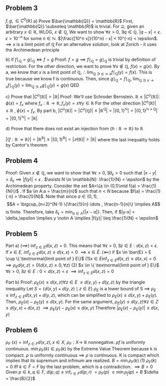 
## Problem 3
$f, g, \in C^0 (\mathbb{R})$
a) Prove $\bar{\mathbb{Q}} = \mathbb{R}$
First, $\bar{\mathbb{Q}} \subseteq \mathbb{R}$ is trivial. For $\supseteq$, given an arbitrary $x \in \mathbb{R}$, WLOG, $x \notin \mathbb{Q}$, We want to show $\forall \epsilon > 0$, $\exists q \in \mathbb{Q}$. $|q - x| < \epsilon$. $\epsilon > 10^{-n}$ for some $n \in \mathbb{N}$. $|\frac{[10^n x]}{10^n} - x| < 10^{-n} < \epsilon$.
$\implies x$ is a limit point of $\mathbb{Q}$
For an alternative solution, look at Zorich - it uses the Archimedean principle

b) if $f \mid_\mathbb{Q} = g\mid_\mathbb{Q} \iff f = g$
Proof: $f =g \implies f \mid_\mathbb{Q} = g\mid_\mathbb{Q}$ is trivial by definition of restriction. For the other direction, we want to prove $\forall x \notin \mathbb{Q}$, $f(x) = g(x)$. By a, we know that x is a limit point of $\mathbb{Q}$, $\therefore$ $\lim_{\mathbb{Q} \ni q \rightarrow x} f\mid_\mathbb{Q}(y) = f(x)$. This is true because we know f is continuous.  Then, since $g\mid_\mathbb{Q} = f\mid_\mathbb{Q}$, $\lim_{\mathbb{Q} \ni y \rightarrow x} f\mid_\mathbb{Q}(y) = \lim_{\mathbb{Q} \ni x} g\mid_\mathbb{Q} (y) = g(x)$ 
QED

c) Prove that $|C^o (\mathbb{R})| =|\mathbb{R}|$ 
Proof: We'll use Schroder Bernstein. $\mathbb{R} \leq |C^o (\mathbb{R})|$: $\phi(x) = f_x$ where $f_x: \mathbb{R} \rightarrow \mathbb{R}, f_x (y) = x \forall y \in \mathbb{R}$ 
For the other direction $|C^o (\mathbb{R})| \leq \mathbb{R}$ , $\phi(x)=f_x$. By part b, $|C^o (\mathbb{R})| =|C^o (\mathbb{Q})| \leq |\mathbb{R}^\mathbb{Q}| = |\{0,1\}^\mathbb{N}| = |\{0,1\}^{\mathbb{N} \times \mathbb{Q}}|= |\{0,1\}^\mathbb{N}| = |\mathbb{R}|$

d) Prove that there does not exist an injection from $\{h: \mathbb{R} \rightarrow \mathbb{R}\}$ to $\mathbb{R}$ 

$|\{f: \mathbb{R} \rightarrow \mathbb{R}\}| = |\mathbb{R}^\mathbb{R}| \geq |\{0,1\}^\mathbb{R}| = |\mathscr{P}(\mathbb{R})| > |\mathbb{R}|$ where the last inequality holds by Cantor's theorem


## Problem 4
Proof: Given $x\notin \mathbb{Q}$, we want to show that $\forall \epsilon > 0, \exists \delta_\epsilon > 0$ such that $|x-y| < \delta_\epsilon \implies |f(y)| < \epsilon$ . $\exists N \in \mathbb{N}: \frac{1}{N} < \epsilon$ by the Archimedean property. Consider the set $A=\{a \in (0,1)\mid f(a) > \frac{1}{N}\}$ . If $a \in A:a = \frac{m}{n}$ such that $n < N$ because $f(a) = \frac{1}{ n} > \frac{1}{N}$. Note that since $a \in (0,1)$, $$A = \bigcup_{n=2}^{N-1} \{\frac{1}{n} \dots , \frac{n-1}{n}\} \implies A$$ is finite. Therefore, take $\delta_\epsilon = \min_{a \in A} \{|x-a|\}$. Then, if $|y-x| < \delta_\epsilon \implies y \notin A \implies |f(y)| \leq \frac{1}{N} < \epsilon$ 

## Problem 5
Part a) ($\implies$) $\inf_{z \in E}d(x,z) = 0$. This means that $\forall \epsilon > 0, \exists z \in E: d(x,z) < \epsilon$. If $x \in E$, $\inf_{z \in E} d(x,z) \leq d(x,x) = 0$ $\implies x \in \bar{E}$. 
$(\impliedby)$ if $x \in \bar{E} = E \cup \{ \textnormal{limit point of } E\}$ 
$(1) x \in E \inf_{z \in E} d(x,z) \leq d(x,x) = 0$  $\implies \rho_E d(x,z) = 0 (d(x,z) \geq 0, \forall z)$ 
(2) $x \in \{ \textnormal{limit point of } E\}$ $\forall \epsilon > 0, \exists z \in E: 0 < d(x,z) < \epsilon$ $\implies \inf_{z \in E} d(x,z) = 0$

Part b) Proof: $\rho_E (x) \leq d(x,z) \forall z \in E$
$\leq d(x,y) + d(y,z)$ by the triangle inequality
Let $S=\{d(x,y) + d(y,z) \mid z \in E\}$
$\rho_E$ is a lower bound of S $\implies$ $\rho_E \leq \inf_{z \in E} d(x,y) + d(y,z)$, which can be simplified to  $\rho_E (x) \leq d(x,y) + \rho_E (y)$. Then, $\rho_E (x) - \rho_E (y) \leq d(x,y)$. For the same argument, $\rho_E(y) \leq d(y,z) \forall z\in Z$
$\leq d(y,x) + d(x,z)$
$\implies \rho_E(y) - \rho_E(x) \leq d(x,y)$
Therefore $|\rho_E(x) - \rho_E(y)| \leq d(x,y)$

## Problem 6
$\rho_F$ $(x) = \inf_{z \in F} d(x,z), x \in X$, $\rho_F : X \rightarrow$ $\mathbb{R}$ nonnegative. $\rho f$ is uniformly continuous.
$\min \rho_F(k) \in \rho_F(k)$  by the Extreme Value Theorem because k is compact. $\rho$ is uniformly continuous $\implies$ $\rho$ is continuous. K is compact which implies that its supremum and infimum are realized.
$B = \min \rho_F(k)$ 
(1) $\rho_F (k) = 0$ iff $k \in \bar{F} = F$ by the last problem, which is a contradiction.
$\implies B > 0$ 
Given $p \in k, q \in F$, $d(p, q) \geq \inf_{r \in F} d(p, r)$
$= \rho_F(p)$
$\geq \min \rho_f(p) = B$
$\delta = \frac{B}{2}$
